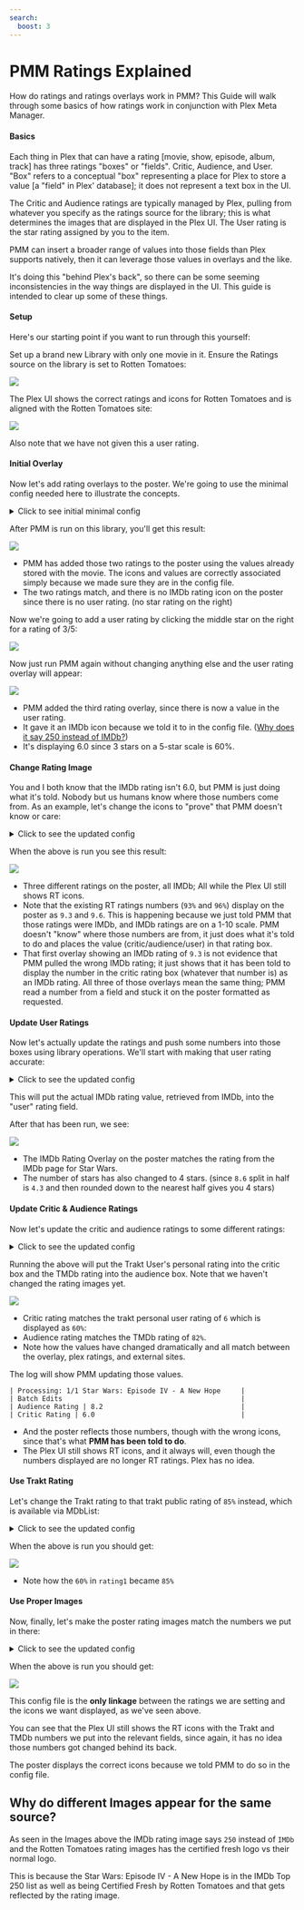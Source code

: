```yaml
---
search:
  boost: 3
---
```

# PMM Ratings Explained

How do ratings and ratings overlays work in PMM? This Guide will walk through some basics of how ratings work in conjunction with Plex Meta Manager.

<h4>Basics</h4>

Each thing in Plex that can have a rating [movie, show, episode, album, track] has three ratings "boxes" or "fields".  Critic, Audience, and User.  "Box" refers to a conceptual "box" representing a place for Plex to store a value [a "field" in Plex' database]; it does not represent a text box in the UI.

The Critic and Audience ratings are typically managed by Plex, pulling from whatever you specify as the ratings source for the library; this is what determines the images that are displayed in the Plex UI.  The User rating is the star rating assigned by you to the item.

PMM can insert a broader range of values into those fields than Plex supports natively, then it can leverage those values in overlays and the like.

It's doing this "behind Plex's back", so there can be some seeming inconsistencies in the way things are displayed in the UI.  This guide is intended to clear up some of these things.

<h4>Setup</h4>

Here's our starting point if you want to run through this yourself:

Set up a brand new Library with only one movie in it. Ensure the Ratings source on the library is set to Rotten Tomatoes:

   ![](ratings/ratings-01.png)

The Plex UI shows the correct ratings and icons for Rotten Tomatoes and is aligned with the Rotten Tomatoes site:

   ![](ratings/ratings-02.png)

Also note that we have not given this a user rating.

<h4>Initial Overlay</h4>

Now let's add rating overlays to the poster. We're going to use the minimal config needed here to illustrate the concepts.

<details>
  <summary>Click to see initial minimal config</summary>

```yaml
libraries:
  One Movie:
    overlay_files:
    - reapply_overlays: true
    - pmm: ratings
      template_variables:
        rating1: critic
        rating1_image: rt_tomato
        rating2: audience
        rating2_image: rt_popcorn
        rating3: user
        rating3_image: imdb
```

* `rating1`, `rating1_image`, `rating2`, `rating2_image` are set to match the ratings that Plex already has assigned to those fields (critic/audience).  The order here is arbitrary.

* `rating3` is set to be the user rating and it's image (`rating3_image`) is set to IMDb just because we have to pick something.

* `reapply_overlays` is set to true to ensure that PMM always updates the overlays as we run things.

* We do not recommend using `reapply_overlays: true` consistently in a live/production environment, make sure to switch this back to `false` when finished.

</details>

After PMM is run on this library, you'll get this result:

   ![](ratings/ratings-03.png)

* PMM has added those two ratings to the poster using the values already stored with the movie. The icons and values are correctly associated simply because we made sure they are in the config file.
* The two ratings match, and there is no IMDb rating icon on the poster since there is no user rating. (no star rating on the right)

Now we're going to add a user rating by clicking the middle star on the right for a rating of 3/5:

   ![](ratings/ratings-04.png)

Now just run PMM again without changing anything else and the user rating overlay will appear:

   ![](ratings/ratings-05.png)

* PMM added the third rating overlay, since there is now a value in the user rating. 
* It gave it an IMDb icon because we told it to in the config file. ([Why does it say 250 instead of IMDb?](#why-do-different-images-appear-for-the-same-source))
* It's displaying 6.0 since 3 stars on a 5-star scale is 60%.

<h4>Change Rating Image</h4>

You and I both know that the IMDb rating isn't 6.0, but PMM is just doing what it's told. Nobody but us humans know where those numbers come from. As an example, let's change the icons to "prove" that PMM doesn't know or care:

<details>
  <summary>Click to see the updated config</summary>

```yaml
libraries:
  One Movie:
    overlay_files:
    - reapply_overlays: true
    - pmm: ratings
      template_variables:
        rating1: critic
        rating1_image: imdb
        rating2: audience
        rating2_image: imdb
        rating3: user
        rating3_image: imdb
```

* `rating1_image` and `rating2_image` were both changed from `rt_score` and `rt_popcorn` respectively to `imdb`

* We do not recommend using `reapply_overlays: true` consistently in a live/production environment, make sure to switch this back to `false` when finished.

</details>

When the above is run you see this result:

   ![](ratings/ratings-06.png)

* Three different ratings on the poster, all IMDb; All while the Plex UI still shows RT icons.
* Note that the existing RT ratings numbers (`93%` and `96%`) display on the poster as `9.3` and `9.6`. This is happening because we just told PMM that those ratings were IMDb, and IMDb ratings are on a 1-10 scale. PMM doesn't "know" where those numbers are from, it just does what it's told to do and places the value (critic/audience/user) in that rating box. 
* That first overlay showing an IMDb rating of `9.3` is not evidence that PMM pulled the wrong IMDb rating; it just shows that it has been told to display the number in the critic rating box (whatever that number is) as an IMDb rating. All three of those overlays mean the same thing; PMM read a number from a field and stuck it on the poster formatted as requested.

<h4>Update User Ratings</h4>

Now let's actually update the ratings and push some numbers into those boxes using library operations. We'll start with making that user rating accurate:

<details>
  <summary>Click to see the updated config</summary>

```yaml
libraries:
  One Movie:
    overlay_files:
    - reapply_overlays: true
    - pmm: ratings
      template_variables:
        rating1: critic
        rating1_image: rt_tomato
        rating2: audience
        rating2_image: rt_popcorn
        rating3: user
        rating3_image: imdb
    operations:
      mass_user_rating_update: imdb
```

* `operations` with the attribute `mass_user_rating_update` set to `imdb` is added.

* `rating1_image` and `rating2_image` were both changed back to `rt_score` and `rt_popcorn` respectively from `imdb`

* We do not recommend using `reapply_overlays: true` consistently in a live/production environment, make sure to switch this back to `false` when finished.

</details>

This will put the actual IMDb rating value, retrieved from IMDb, into the "user" rating field.

After that has been run, we see:

   ![](ratings/ratings-07.png)

* The IMDb Rating Overlay on the poster matches the rating from the IMDb page for Star Wars.
* The number of stars has also changed to 4 stars. (since `8.6` split in half is `4.3` and then rounded down to the nearest half gives you 4 stars)

<h4>Update Critic & Audience Ratings</h4>

Now let's update the critic and audience ratings to some different ratings:

<details>
  <summary>Click to see the updated config</summary>

```yaml
libraries:
  One Movie:
    overlay_files:
    - reapply_overlays: true
    - pmm: ratings
      template_variables:
        rating1: critic
        rating1_image: rt_tomato
        rating2: audience
        rating2_image: rt_popcorn
        rating3: user
        rating3_image: imdb
    operations:
      mass_critic_rating_update: trakt_user
      mass_audience_rating_update: tmdb
      mass_user_rating_update: imdb
```

* under `operations` the attribute `mass_critic_rating_update` set to `trakt_user` and `mass_audience_rating_update` set to `tmdb` are added.

* We do not recommend using `reapply_overlays: true` consistently in a live/production environment, make sure to switch this back to `false` when finished.

</details>

Running the above will put the Trakt User's personal rating into the critic box and the TMDb rating into the audience box. Note that we haven't changed the rating images yet.

   ![](ratings/ratings-08.png)

* Critic rating matches the trakt personal user rating of `6` which is displayed as `60%`:
* Audience rating matches the TMDb rating of `82%`.
* Note how the values have changed dramatically and all match between the overlay, plex ratings, and external sites.

The log will show PMM updating those values.

```
| Processing: 1/1 Star Wars: Episode IV - A New Hope     |
| Batch Edits                                            |
| Audience Rating | 8.2                                  |
| Critic Rating | 6.0                                    |
```

* And the poster reflects those numbers, though with the wrong icons, since that's what **PMM has been told to do**.
* The Plex UI still shows RT icons, and it always will, even though the numbers displayed are no longer RT ratings.  Plex has no idea.

<h4>Use Trakt Rating</h4>

Let's change the Trakt rating to that trakt public rating of `85%` instead, which is available via MDbList:

<details>
  <summary>Click to see the updated config</summary>

```yaml
libraries:
  One Movie:
    overlay_files:
    - reapply_overlays: true
    - pmm: ratings
      template_variables:
        rating1: critic
        rating1_image: rt_tomato
        rating2: audience
        rating2_image: rt_popcorn
        rating3: user
        rating3_image: imdb
    operations:
      mass_critic_rating_update: mdb_trakt
      mass_audience_rating_update: tmdb
      mass_user_rating_update: imdb
```

* under `operations` the attribute `mass_critic_rating_update` was changed to `mdb_trakt` from `trakt_user`. (This step requires MDBList to be configured)

* We do not recommend using `reapply_overlays: true` consistently in a live/production environment, make sure to switch this back to `false` when finished.

</details>

When the above is run you should get:

   ![](ratings/ratings-09.png)

* Note how the `60%` in `rating1` became `85%`

<h4>Use Proper Images</h4>

Now, finally, let's make the poster rating images match the numbers we put in there:

<details>
  <summary>Click to see the updated config</summary>

```yaml
libraries:
  One Movie:
    overlay_files:
    - reapply_overlays: true
    - pmm: ratings
      template_variables:
        rating1: critic
        rating1_image: trakt
        rating2: audience
        rating2_image: tmdb
        rating3: user
        rating3_image: imdb
    operations:
      mass_critic_rating_update: mdb_trakt
      mass_audience_rating_update: tmdb
      mass_user_rating_update: imdb
```

* `rating1_image` was changed to `trakt` from `rt_score`

* `rating2_image` was changed to `tmdb` from `rt_popcorn`

* We do not recommend using `reapply_overlays: true` consistently in a live/production environment, make sure to switch this back to `false` when finished.

</details>

When the above is run you should get:

   ![](ratings/ratings-10.png)

This config file is the **only linkage** between the ratings we are setting and the icons we want displayed, as we've seen above.

You can see that the Plex UI still shows the RT icons with the Trakt and TMDb numbers we put into the relevant fields, since again, it has no idea those numbers got changed behind its back.

The poster displays the correct icons because we told PMM to do so in the config file.

## Why do different Images appear for the same source?

As seen in the Images above the IMDb rating image says `250` instead of `IMDb` and the Rotten Tomatoes rating images has the certified fresh logo vs their normal logo.

This is because the Star Wars: Episode IV - A New Hope is in the IMDb Top 250 list as well as being Certified Fresh by Rotten Tomatoes and that gets reflected by the rating image.





